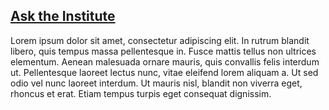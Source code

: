 ## [Ask the Institute](#)

Lorem ipsum dolor sit amet, consectetur adipiscing elit. In rutrum blandit libero, quis tempus massa pellentesque in. Fusce mattis tellus non ultrices elementum. Aenean malesuada ornare mauris, quis convallis felis interdum ut. Pellentesque laoreet lectus nunc, vitae eleifend lorem aliquam a. Ut sed odio vel nunc laoreet interdum. Ut mauris nisl, blandit non viverra eget, rhoncus et erat. Etiam tempus turpis eget consequat dignissim.